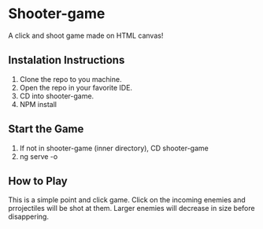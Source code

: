 # Shooter-game

A click and shoot game made on HTML canvas!


## Instalation Instructions
1. Clone the repo to you machine.
2. Open the repo in your favorite IDE.
3. CD into shooter-game.
4. NPM install

## Start the Game
1. If not in shooter-game (inner directory), CD shooter-game
2. ng serve -o

## How to Play
This is a simple point and click game. Click on the incoming enemies and prrojectiles will be shot at them. Larger enemies will decrease in size before 
disappering.
